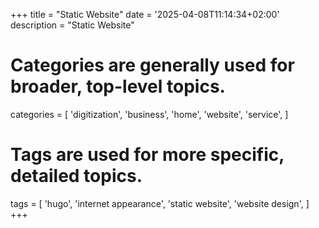 +++
title = "Static Website"
date = '2025-04-08T11:14:34+02:00'
description = "Static Website"
# Categories are generally used for broader, top-level topics.
categories = [
 'digitization',
 'business',
 'home',
 'website',
 'service',
]
# Tags are used for more specific, detailed topics.
tags = [
 'hugo',
 'internet appearance',
 'static website',
 'website design',
]
+++
